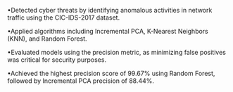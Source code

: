 •Detected cyber threats by identifying anomalous activities in network traffic using the CIC-IDS-2017 dataset.

•Applied algorithms including Incremental PCA, K-Nearest Neighbors (KNN), and Random Forest.

•Evaluated models using the precision metric, as minimizing false positives was critical for security purposes.

•Achieved the highest precision score of 99.67% using Random Forest, followed by Incremental PCA precision of 88.44%.
